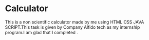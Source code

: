 # Calculator
This is a non scientific calculator made by me using HTML CSS JAVA SCRIPT.This task is given by Company Alfido tech as my internship program.I am glad that I completed .
